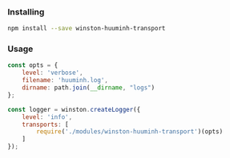 ### Installing
```sh
npm install --save winston-huuminh-transport
```
### Usage

```javascript
const opts = {
	level: 'verbose',
    filename: 'huuminh.log',
    dirname: path.join(__dirname, "logs")
};

const logger = winston.createLogger({
    level: 'info',
    transports: [
        require('./modules/winston-huuminh-transport')(opts)
    ]
});
```